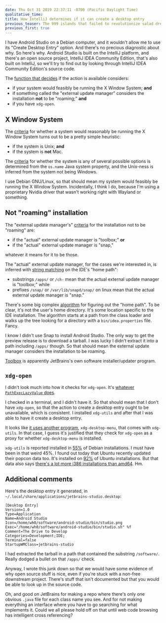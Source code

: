 ```yaml
---
date: Thu Oct 31 2019 22:37:11 -0700 (Pacific Daylight Time)
qualitative_time: 
title: How IntelliJ determines if it can create a desktop entry
previous_teaser: The 999 islands that failed to revolutionize salad dressing
previous_first: true
---
```

I have Android Studio on a Debian computer, and it wouldn't allow me to use its "Create Desktop Entry" option.
And there's no precious diagnostic about why.
So here's why.
Android Studio is built on the IntelliJ platform, and there's an open source project, IntelliJ IDEA Community Edition, that's also built on IntelliJ, so we'll try to find out by looking through IntelliJ IDEA Community Edition's source code.

The [function that decides](https://github.com/JetBrains/intellij-community/blob/2676bd6deb8e98426ca9cdc0225eb093fee65069/platform/platform-impl/src/com/intellij/ide/actions/CreateDesktopEntryAction.java#L46) if the action is available considers:

- if your system would feasibly be running the X Window System; **and**
- if something called the "external update manager" considers the installation **not** to be "roaming;" **and**
- if you have `xdg-open`.

## X Window System

The [criteria](https://github.com/JetBrains/intellij-community/blob/2676bd6deb8e98426ca9cdc0225eb093fee65069/platform/util/src/com/intellij/openapi/util/SystemInfo.java#L79) for whether a system would reasonably be running the X Window System turns out to be a pretty simple heuristic:

- if the system is Unix; **and**
- if the system is **not** Mac.

The [criteria](https://github.com/JetBrains/intellij-community/blob/2676bd6deb8e98426ca9cdc0225eb093fee65069/platform/util-rt/src/com/intellij/openapi/util/SystemInfoRt.java#L15-L20) for whether the system is any of several possible options is determined from the `os.name` Java system property, and the Unix-ness is inferred from the system not being Windows.

I use Debian GNU/Linux, so that should mean my system would feasibly be running the X Window System.
Incidentally, I think I do, because I'm using a proprietary Nvidia driver that wasn't working right with Wayland or something.

## Not "roaming" installation

The "external update manager's" [criteria](https://github.com/JetBrains/intellij-community/blob/2676bd6deb8e98426ca9cdc0225eb093fee65069/platform/platform-impl/src/com/intellij/openapi/updateSettings/impl/ExternalUpdateManager.java#L46) for the installation not to be "roaming" are:

- if the "actual" external update manager is "toolbox;" **or**
- if the "actual" external update manager is "snap,"

whatever it means for it to be those.

The "actual" external update manager, for the cases we're interested in, is inferred with [string matching](https://github.com/JetBrains/intellij-community/blob/2676bd6deb8e98426ca9cdc0225eb093fee65069/platform/platform-impl/src/com/intellij/openapi/updateSettings/impl/ExternalUpdateManager.java#L46) on the IDE's "home path":

- substrings `/apps/` or `/ch-` mean that the actual external update manager is "toolbox;" while
- prefixes `/snap/` or `/var/lib/snapd/snap/` on linux mean that the actual external update manager is "snap."

There's some big complex [algorithm](https://github.com/JetBrains/intellij-community/blob/2676bd6deb8e98426ca9cdc0225eb093fee65069/platform/util/src/com/intellij/openapi/application/PathManager.java#L139-L177) for figuring out the "home path".
To be clear, it's not the user's home directory.
It's some location specific to the IDE installation.
The algorithm starts at a path from the class loader and walks up the tree looking for a directory with a `bin/idea.properties` file.
Fancy.

I know I didn't use Snap to install Android Studio.
The only way to get the preview release is to download a tarball.
I was lucky I didn't extract it into a path including `/apps/` though.
So that should mean the external update manager considers the installation to be roaming.

[Toolbox](https://www.jetbrains.com/toolbox-app/) is apparently JetBrains's own software installer/updater program.

## `xdg-open`

I didn't look much into how it checks for `xdg-open`.
It's [whatever `PathExecLazyValue` does](https://github.com/JetBrains/intellij-community/blob/2676bd6deb8e98426ca9cdc0225eb093fee65069/platform/util/src/com/intellij/openapi/util/SystemInfo.java#L97-L100).

I checked in a terminal, and I didn't have it.
So that should mean that I don't have `xdg-open`, so that the action to create a desktop entry ought to be unavailable, which is consistent.
I installed `xdg-utils` and after that I was able to have it create a desktop entry.

It looks like [it uses another program](https://github.com/JetBrains/intellij-community/blob/2676bd6deb8e98426ca9cdc0225eb093fee65069/platform/platform-impl/src/com/intellij/ide/actions/CreateDesktopEntryAction.java#L158-L159), `xdg-desktop-menu`, that comes with `xdg-utils`.
In that case, I guess it's justified that they check for `xdg-open` as a proxy for whether `xdg-desktop-menu` is installed.

`xdg-utils` is reported installed in [55%](https://qa.debian.org/popcon.php?package=xdg-utils) of Debian installations.
I must have been in that weird 45%.
I found out today that Ubuntu recently updated their popcon data too.
It's installed on [92%](https://popcon.ubuntu.com/main/by_inst) of Ubuntu installations.
But that data also says [there's a lot more i386 installations than amd64](https://popcon.ubuntu.com/).
Hm.

## Additional comments

Here's the desktop entry it generated, in `~/.local/share/applications/jetbrains-studio.desktop`:

```
[Desktop Entry]
Version=1.0
Type=Application
Name=Android Studio
Icon=/home/wh0/software/android-studio/bin/studio.png
Exec="/home/wh0/software/android-studio/bin/studio.sh" %f
Comment=The Drive to Develop
Categories=Development;IDE;
Terminal=false
StartupWMClass=jetbrains-studio
```

I had extracted the tarball in a path that contained the substring `/software/`.
Really dodged a bullet on that `/apps/` check.

Anyway, I wrote this junk down so that we would have some evidence of why open source stuff is nice, even if you're stuck with a non-free downstream project.
There's stuff that isn't documented but that you would be able to look up in the source code.

Oh, and good on JetBrains for making a repo where there's only one obvious `.java` file for each class name you see.
And for not making everything an interface where you have to go searching for what implements it.
Could we all please hold off on that until web code browsing has intelligent cross referencing?
